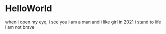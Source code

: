 # HelloWorld
when i open my eye, i see you
i am a man
and i like girl
in 2021
i stand to life
i am not brave
